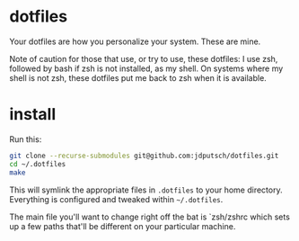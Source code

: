 dotfiles
========

Your dotfiles are how you personalize your system. These are mine.

Note of caution for those that use, or try to use, these dotfiles: I use zsh,
followed by bash if zsh is not installed, as my shell. On systems where my shell is not
zsh, these dotfiles put me back to zsh when it is available.

install
=======

Run this:

```sh
git clone --recurse-submodules git@github.com:jdputsch/dotfiles.git
cd ~/.dotfiles
make
```

This will symlink the appropriate files in `.dotfiles` to your home directory.
Everything is configured and tweaked within `~/.dotfiles`.

The main file you'll want to change right off the bat is `zsh/zshrc
which sets up a few paths that'll be different on your particular machine.
